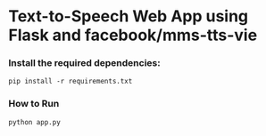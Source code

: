 # Text-to-Speech Web App using Flask and facebook/mms-tts-vie

### Install the required dependencies:
```
pip install -r requirements.txt
```

### How to Run
```
python app.py
```
